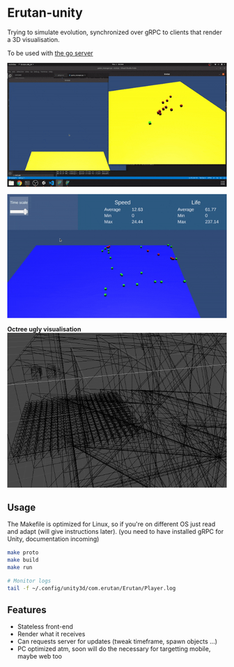 # Erutan-unity

Trying to simulate evolution, synchronized over gRPC to clients that render a 3D visualisation.

To be used with [the go server](https://github.com/The-Tensox/Erutan-go)

[![Alt text](docs/example.gif)](https://www.youtube.com/watch?v=OElXIRdJFVs)

![Alt text](docs/example2.gif)

**Octree ugly visualisation**
![octree](docs/octree.png)

## Usage

The Makefile is optimized for Linux, so if you're on different OS just read and adapt (will give instructions later).
(you need to have installed gRPC for Unity, documentation incoming)

```bash
make proto
make build
make run
```


```bash
# Monitor logs
tail -f ~/.config/unity3d/com.erutan/Erutan/Player.log
```


## Features

- Stateless front-end
- Render what it receives
- Can requests server for updates (tweak timeframe, spawn objects ...)
- PC optimized atm, soon will do the necessary for targetting mobile, maybe web too
